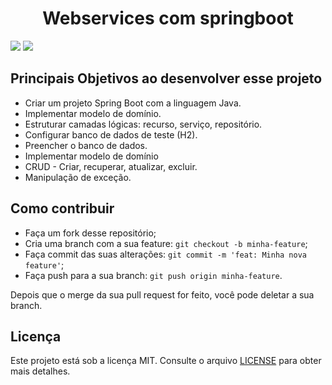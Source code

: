 <h1 align="center">
    Webservices com springboot
</h1>

![](https://img.shields.io/static/v1?label=PRs&message=welcome&color=7159c1&labelColor=000000) ![](https://img.shields.io/static/v1?label=license&message=MIT&color=7159c1&labelColor=000000)


## Principais Objetivos ao desenvolver esse projeto

- Criar um projeto Spring Boot com a linguagem Java.
- Implementar modelo de domínio.
- Estruturar camadas lógicas: recurso, serviço, repositório.
- Configurar banco de dados de teste (H2).
- Preencher o banco de dados.
- Implementar modelo de domínio
- CRUD - Criar, recuperar, atualizar, excluir.
- Manipulação de exceção.

## Como contribuir

- Faça um fork desse repositório;
- Cria uma branch com a sua feature: `git checkout -b minha-feature`;
- Faça commit das suas alterações: `git commit -m 'feat: Minha nova feature'`;
- Faça push para a sua branch: `git push origin minha-feature`.

Depois que o merge da sua pull request for feito, você pode deletar a sua branch.

## Licença

Este projeto está sob a licença MIT. Consulte o arquivo [LICENSE](LICENSE.md) para obter mais detalhes.



